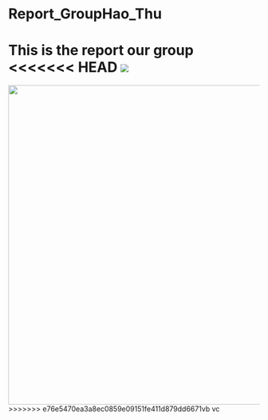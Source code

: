﻿# Report_GroupHao_Thu
This is the report  our group
<<<<<<< HEAD
<img src="https://imgur.com/a/1rclL">
=======
<img src="https://imgur.com/a/HisYW" height=640px width=960px>
>>>>>>> e76e5470ea3a8ec0859e09151fe411d879dd6671vb vc
